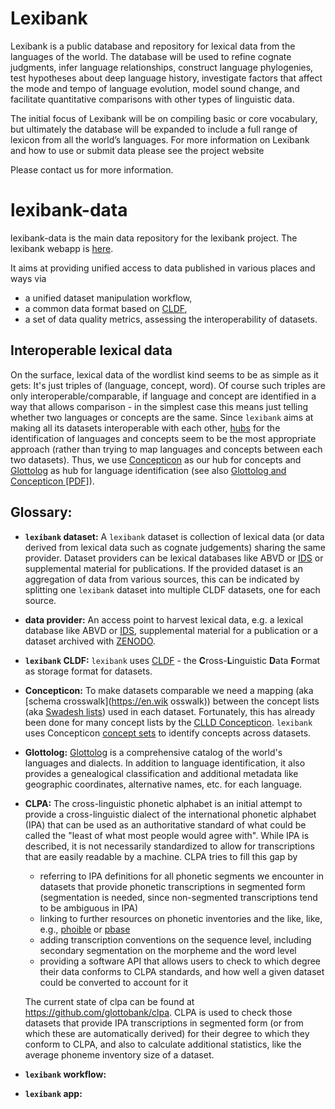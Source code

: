 # Lexibank

Lexibank is a public database and repository for lexical data from the languages of the world. The database will be used to refine cognate judgments, infer language relationships, construct language phylogenies, test hypotheses about deep language history, investigate factors that affect the mode and tempo of language evolution, model sound change, and facilitate quantitative comparisons with other types of linguistic data. 

The initial focus of Lexibank will be on compiling basic or core vocabulary, but ultimately the database will be expanded to include a full range of lexicon from all the world’s languages. For more information on Lexibank and how to use or submit data please see the project website

Please contact us for more information.

# lexibank-data

lexibank-data is the main data repository for the lexibank project. The lexibank webapp is [here](https://github.com/glottobank/lexibank).

It aims at providing unified access to data published in various places and ways via
- a unified dataset manipulation workflow,
- a common data format based on [CLDF](cldf.md),
- a set of data quality metrics, assessing the interoperability of datasets.


## Interoperable lexical data

On the surface, lexical data of the wordlist kind seems to be as simple as it gets: It's just triples of (language, concept, word). Of course such triples are only interoperable/comparable, if language and concept are identified in
a way that allows comparison - in the simplest case this means just telling whether two languages or concepts are the same.
Since `lexibank` aims at making all its datasets interoperable with each other, [hubs](https://en.wikipedia.org/wiki/Hub_(network_science_concept)) for the identification of languages and concepts seem to be the most appropriate approach (rather than trying to map languages and concepts between each two datasets).
Thus, we use [Concepticon](http://concepticon.clld.org) as our hub for concepts and [Glottolog](http://glottolog.org) as hub for language identification (see also [Glottolog and Concepticon [PDF]](https://cloudstor.aarnet.edu.au/plus/index.php/s/HlFdQxJ5sdS30PZ)).


## Glossary:

- **`lexibank` dataset:** A `lexibank` dataset is collection of lexical data (or data derived from lexical data such as cognate judgements) sharing the same provider. Dataset providers can be lexical databases like ABVD or [IDS](http://ids.clld.org) or supplemental material for publications. If the provided dataset is an aggregation of data from various sources, this can be indicated by splitting one `lexibank` dataset into multiple CLDF datasets, one for each source.
- **data provider:** An access point to harvest lexical data, e.g. a lexical database like ABVD or [IDS](http://ids.clld.org), supplemental material for a publication or a dataset archived with [ZENODO](https://zenodo.org).
- **`lexibank` CLDF:** `lexibank` uses [CLDF](cldf.md) - the **C**ross-**L**inguistic **D**ata **F**ormat as storage format for datasets.
- **Concepticon:** To make datasets comparable we need a mapping (aka [schema crosswalk](https://en.wik  osswalk)) between the concept lists (aka [Swadesh lists](https://en.wikipedia.org/wiki/Swadesh_list)) used in each dataset. Fortunately, this has already been done for many concept lists by the [CLLD Concepticon](http://concepticon.clld.org). `lexibank` uses Concepticon [concept sets](http://concepticon.clld.org/parameters) to identify concepts across datasets.
- **Glottolog:** [Glottolog](http://glottolog.org) is a comprehensive catalog of the world's languages and dialects. In addition to language identification, it also provides a genealogical classification and additional metadata like geographic coordinates, alternative names, etc. for each language.
- **CLPA:** The cross-linguistic phonetic alphabet is an initial attempt to provide a cross-linguistic dialect of the international phonetic alphabet (IPA) that can be used as an authoritative standard of what could be called the "least of what most people would agree with". While IPA is described, it is not necessarily standardized to allow for transcriptions that are easily readable by a machine. CLPA tries to fill this gap by 
  - referring to IPA definitions for all phonetic segments we encounter in datasets that provide phonetic transcriptions in segmented form (segmentation is needed, since non-segmented transcriptions tend to be ambiguous in IPA)
  - linking to further resources on phonetic inventories and the like, like, e.g., [phoible](http://phoible.org) or [pbase](http://pbase.phon.chass.ncsu.edu/)
  - adding transcription conventions on the sequence level, including secondary segmentation on the morpheme and the word level
  - providing a software API that allows users to check to which degree their data conforms to CLPA standards, and how well a given dataset could be converted to account for it
  
  The current state of clpa can be found at https://github.com/glottobank/clpa. CLPA is used to check those datasets that provide IPA transcriptions in segmented form (or from which these are automatically derived) for their degree to which they conform to CLPA, and also to calculate additional statistics, like the average phoneme inventory size of a dataset.
- **`lexibank` workflow:**
- **`lexibank` app:**
